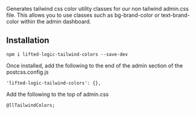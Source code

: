 Generates tailwind css color utility classes for our non tailwind admin.css file.
This allows you to use classes such as bg-brand-color or text-brand-color within the admin dashboard.

## Installation
```
npm i lifted-logic-tailwind-colors --save-dev
```

Once installed, add the following to the end of the admin section of the postcss.config.js
```
'lifted-logic-tailwind-colors': {},
```

Add the following to the top of admin.css
```
@llTailwindColors;
```
